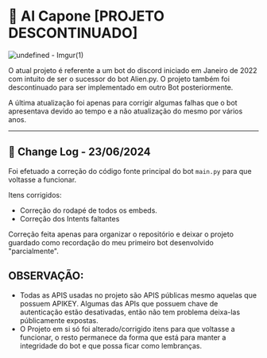 
# 🎩 Al Capone [PROJETO DESCONTINUADO]

![undefined - Imgur(1)](https://github.com/cristopherrissardi/Al-Capone-Bot/assets/93612872/e8843a00-7d22-4cb6-bfb5-376ce4b5b95a)


O atual projeto é referente a um bot do discord iniciado em Janeiro de 2022 com intuito de ser o sucessor do bot Alien.py. O projeto também foi descontinuado para ser implementado em outro Bot posteriormente.

A última atualização foi apenas para corrigir algumas falhas que o bot apresentava devido ao tempo e a não atualização do mesmo por vários anos. 

---

## 📃 Change Log - 23/06/2024

Foi efetuado a correção do código fonte principal do bot `main.py` para que voltasse a funcionar.

Itens corrigidos:

- Correção do rodapé de todos os embeds.
- Correção dos Intents faltantes

Correção feita apenas para organizar o repositório e deixar o projeto guardado como recordação do meu primeiro bot desenvolvido "parcialmente".

## OBSERVAÇÃO:

- Todas as APIS usadas no projeto são APIS públicas mesmo aquelas que possuem APIKEY. Algumas das APIs que possuem chave de autenticação estão desativadas, então não tem problema deixa-las públicamente expostas.
- O Projeto em si só foi alterado/corrigido itens para que voltasse a funcionar, o resto permanece da forma que está para manter a integridade do bot e que possa ficar como lembranças. 

